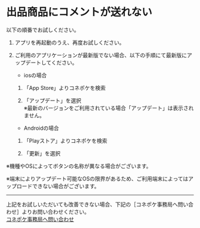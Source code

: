 # 出品商品にコメントが送れない

以下の順番でお試しください。

1. アプリを再起動のうえ、再度お試しください。

1. ご利用のアプリケーションが最新版でない場合、以下の手順にて最新版にアップデートしてください。

   - iosの場合
   1. 「App Store」よりコネポケを検索

   1. 「アップデート」を選択  
※最新のバージョンをご利用されている場合「アップデート」は表示されません。

   - Androidの場合
   1. 「Playストア」よりコネポケを検索

   2. 「更新」を選択

※機種やOSによってボタンの名称が異なる場合がございます。

※端末によりアップデート可能なOSの限界があるため、ご利用端末によってはアップロードできない場合がございます。

---

上記をお試しいただいても改善できない場合、下記の［コネポケ事務局へ問い合わせ］よりお問い合わせください。  
[コネポケ事務局へ問い合わせ](https://github.com/sendroidsFamily/useGuides/blob/master/6.%E3%81%8A%E5%95%8F%E3%81%84%E5%90%88%E3%82%8F%E3%81%9B/1.%E5%87%BA%E5%93%81%E3%81%AB%E3%81%A4%E3%81%84%E3%81%A6/support@conepoke.com)
